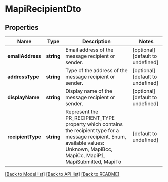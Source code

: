 # MapiRecipientDto

## Properties
Name | Type | Description | Notes
------------ | ------------- | ------------- | -------------
**emailAddress** | **string** | Email address of the message recipient or sender.              | [optional] [default to undefined]
**addressType** | **string** | Type of the address of the message recipient or sender.              | [optional] [default to undefined]
**displayName** | **string** | Display name of the message recipient or sender.              | [optional] [default to undefined]
**recipientType** | **string** | Represent the PR_RECIPIENT_TYPE property which contains the recipient type for a message recipient. Enum, available values: Unknown, MapiBcc, MapiCc, MapiP1, MapiSubmitted, MapiTo | [default to undefined]



[[Back to Model list]](README.md#documentation-for-models) [[Back to API list]](README.md#documentation-for-api-endpoints) [[Back to README]](README.md)
